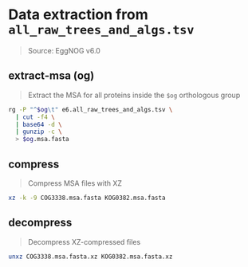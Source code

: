 # Data extraction from `all_raw_trees_and_algs.tsv`
> Source: EggNOG v6.0

## extract-msa (og)
> Extract the MSA for all proteins inside the `$og` orthologous group
```bash
rg -P "^$og\t" e6.all_raw_trees_and_algs.tsv \
  | cut -f4 \
  | base64 -d \
  | gunzip -c \
  > $og.msa.fasta
```

## compress
> Compress MSA files with XZ
```sh
xz -k -9 COG3338.msa.fasta KOG0382.msa.fasta
```

## decompress
> Decompress XZ-compressed files
```sh
unxz COG3338.msa.fasta.xz KOG0382.msa.fasta.xz
```
